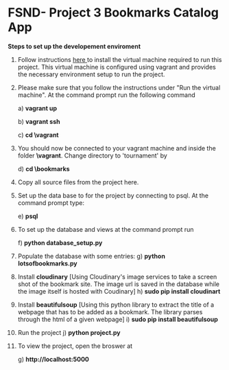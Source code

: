 FSND- Project 3 Bookmarks Catalog App
=============

<b>Steps to set up the developement enviroment</b>



1. Follow instructions <a href="https://www.udacity.com/wiki/ud088/vagrant">here </a> to install the virtual machine required to run this project. This virtual machine is configured using vagrant and provides the necessary environment setup to run the project.


2. Please make sure that you follow the instructions under "Run the virtual machine". At the command prompt run the following command

	a) <b>vagrant up</b>

	b) <b>vagrant ssh</b>

	c) <b>cd \vagrant</b>
 

2. You should now be connected to your vagrant machine and inside the folder <b>\vagrant</b>. Change directory to 'tournament' by 

	d) <b>cd \bookmarks</b>



3. Copy all source files from the project here. 



4. Set up the data base to for the project by connecting to psql. At the command prompt type:

	e) <b>psql</b> 



5. To set up the database and views at the command prompt run

	f) <b>python database_setup.py</b>


6. Populate the database with some entries:
	g) <b>python lotsofbookmarks.py</b>


7. Install <b>cloudinary</b> [Using Cloudinary's image services to take a screen shot of the bookmark site. The image url is saved in the database while the image itself is hosted with Coudinary]
	h) <b>sudo pip install cloudinart</b>

8. Install <b>beautifulsoup</b> [Using this python library to extract the title of a webpage that has to be added as a bookmark. The library parses through the html of a given webpage]
	i) <b>sudo pip install beautifulsoup</b>
	

9. Run the project
	j) <b> python project.py</b>


8. To view the project, open the broswer at 

	g) <b>http://localhost:5000</b>




